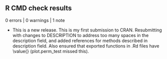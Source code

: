 ## R CMD check results

0 errors | 0 warnings | 1 note

* This is a new release. This is my first submission to CRAN. 
  Resubmitting with changes to DESCRIPTION to address too many spaces in the description field,
  and added references for methods described in description field.
  Also ensured that exported functions in .Rd files have \value{} (plot.perm_test missed this).
